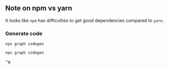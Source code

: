 ## Note on npm vs yarn

It looks like `npm` has difficulties to get good dependencies compared to `yarn`.


### Generate code


```shell
npx graph codegen
```


```shell
npx graph codegen
```


''é